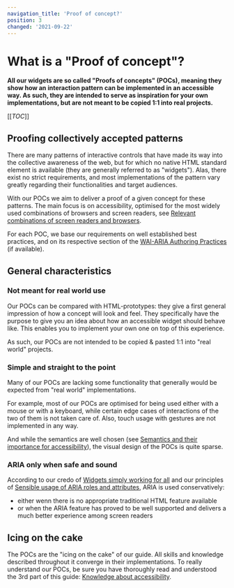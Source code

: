 ```yaml
---
navigation_title: 'Proof of concept?'
position: 3
changed: '2021-09-22'
---
```


# What is a "Proof of concept"?

**All our widgets are so called "Proofs of concepts" (POCs), meaning they show how an interaction pattern can be implemented in an accessible way. As such, they are intended to serve as inspiration for your own implementations, but are not meant to be copied 1:1 into real projects.**

[[_TOC_]]

## Proofing collectively accepted patterns

There are many patterns of interactive controls that have made its way into the collective awareness of the web, but for which no native HTML standard element is available (they are generally referred to as "widgets"). Alas, there exist no strict requirements, and most implementations of the pattern vary greatly regarding their functionalities and target audiences.

With our POCs we aim to deliver a proof of a given concept for these patterns. The main focus is on accessibility, optimised for the most widely used combinations of browsers and screen readers, see [Relevant combinations of screen readers and browsers](/knowledge/screen-readers/relevant-combinations).

For each POC, we base our requirements on well established best practices, and on its respective section of the [WAI-ARIA Authoring Practices](https://www.w3.org/TR/wai-aria-practices/) (if available).

## General characteristics

### Not meant for real world use

Our POCs can be compared with HTML-prototypes: they give a first general impression of how a concept will look and feel. They specifically have the purpose to give you an idea about how an accessible widget should behave like. This enables you to implement your own one on top of this experience.

As such, our POCs are not intended to be copied & pasted 1:1 into "real world" projects.

### Simple and straight to the point

Many of our POCs are lacking some functionality that generally would be expected from "real world" implementations.

For example, most of our POCs are optimised for being used either with a mouse or with a keyboard, while certain edge cases of interactions of the two of them is not taken care of. Also, touch usage with gestures are not implemented in any way.

And while the semantics are well chosen (see [Semantics and their importance for accessibility](/knowledge/semantics)), the visual design of the POCs is quite sparse.

### ARIA only when safe and sound

According to our credo of [Widgets simply working for all](/knowledge/semantics/widgets) and our principles of [Sensible usage of ARIA roles and attributes](/examples/sensible-aria-usage), ARIA is used conservatively:

- either wenn there is no appropriate traditional HTML feature available
- or when the ARIA feature has proved to be well supported and delivers a much better experience among screen readers

## Icing on the cake

The POCs are the "icing on the cake" of our guide. All skills and knowledge described throughout it converge in their implementations. To really understand our POCs, be sure you have thoroughly read and understood the 3rd part of this guide: [Knowledge about accessibility](/knowledge).
